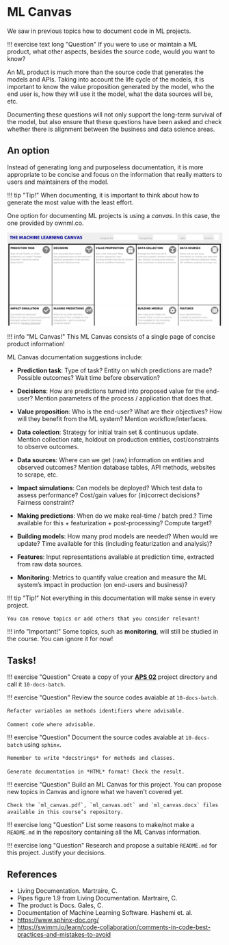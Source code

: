 # ML Canvas

We saw in previous topics how to document code in ML projects.

!!! exercise text long "Question"
    If you were to use or maintain a ML product, what other aspects, besides the source code, would you want to know?

An ML product is much more than the source code that generates the models and APIs. Taking into account the life cycle of the models, it is important to know the value proposition generated by the model, who the end user is, how they will use it the model, what the data sources will be, etc.

Documenting these questions will not only support the long-term survival of the model, but also ensure that these questions have been asked and check whether there is alignment between the business and data science areas.

## An option

Instead of generating long and purposeless documentation, it is more appropriate to be concise and focus on the information that really matters to users and maintainers of the model.

!!! tip "Tip!"
    When documenting, it is important to think about how to generate the most value with the least effort.

One option for documenting ML projects is using a *canvas*. In this case, the one provided by ownml.co.

![](ml_canvas_ex.png)

!!! info "ML Canvas!"
    This ML Canvas consists of a single page of concise product information!

ML Canvas documentation suggestions include:

- **Prediction task**: Type of task? Entity on which predictions are made? Possible outcomes? Wait time before observation?

- **Decisions**: How are predictions turned into proposed value for the end-user? Mention parameters of the process / application that does that.

- **Value proposition**: Who is the end-user? What are their objectives? How will they benefit from the ML system? Mention workflow/interfaces.

- **Data colection**: Strategy for initial train set & continuous update. Mention collection rate, holdout on production entities, cost/constraints to observe outcomes.

- **Data sources**: Where can we get (raw) information on entities and observed outcomes? Mention database tables, API methods, websites to scrape, etc.

- **Impact simulations**: Can models be deployed? Which test data to assess performance? Cost/gain values for (in)correct decisions? Fairness constraint?

- **Making predictions**: When do we make real-time / batch pred.? Time available for this + featurization + post-processing? Compute target?

- **Building models**: How many prod models are needed? When would we update? Time available for this (including featurization and analysis)?

- **Features**: Input representations available at prediction time, extracted from raw data sources.

- **Monitoring**: Metrics to quantify value creation and measure the ML system’s impact in production (on end-users and business)?

!!! tip "Tip!"
    Not everything in this documentation will make sense in every project.
    
    You can remove topics or add others that you consider relevant!

!!! info "Important!"
    Some topics, such as **monitoring**, will still be studied in the course. You can ignore it for now!

## Tasks!

!!! exercise "Question"
    Create a copy of your [**APS 02**](../03-batch/aps02_sql.md) project directory and call it `10-docs-batch`.

!!! exercise "Question"
    Review the source codes avaiable at `10-docs-batch`.

    Refactor variables an methods identifiers where advisable.

    Comment code where advisable.

!!! exercise "Question"
    Document the source codes avaiable at `10-docs-batch` using `sphinx`.

    Remember to write *docstrings* for methods and classes.

    Generate documentation in *HTML* format! Check the result.

!!! exercise "Question"
    Build an ML Canvas for this project. You can propose new topics in Canvas and ignore what we haven't covered yet.

    Check the `ml_canvas.pdf`, `ml_canvas.odt` and `ml_canvas.docx` files available in this course’s repository.

!!! exercise long "Question"
    List some reasons to make/not make a `README.md` in the repository containing all the ML Canvas information.

!!! exercise long "Question"
    Research and propose a suitable `README.md` for this project. Justify your decisions.

## References
- Living Documentation. Martraire, C.
- Pipes figure 1.9 from Living Documentation. Martraire, C.
- The product is Docs. Gales, C.
- Documentation of Machine Learning Software. Hashemi et. al.
- https://www.sphinx-doc.org/
- https://swimm.io/learn/code-collaboration/comments-in-code-best-practices-and-mistakes-to-avoid